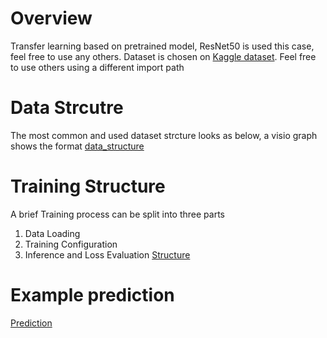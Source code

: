 # Overview
Transfer learning based on pretrained model, ResNet50 is used this case, feel free to use any others. Dataset is chosen on [Kaggle dataset](https://www.kaggle.com/datasets/gpiosenka/cards-image-datasetclassification). Feel free to use others using a different import path

# Data Strcutre
The most common and used dataset strcture looks as below, a visio graph shows the format
[data_structure](./img/PixPin_2025-03-22_11-38-27.png)

# Training Structure
A brief Training process can be split into three parts
1. Data Loading
2. Training Configuration
3. Inference and Loss Evaluation
[Structure](./img/Training_strcuture.png)

# Example prediction
[Prediction](./img/Example_Prediction.png)
